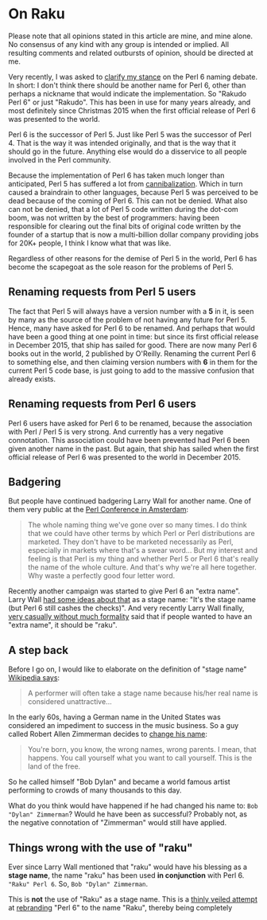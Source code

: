 On Raku
=======

Please note that all opinions stated in this article are mine, and mine alone.
No consensus of any kind with any group is intended or implied.  All resulting
comments and related outbursts of opinion, should be directed at me.

Very recently, I was asked to
[clarify my stance](https://www.reddit.com/r/perl6/comments/9m2k6l/a_request_to_larry_wall_to_create_a_language_name/e7cdgih/)
on the Perl 6 naming debate.  In short: I don't think there should be another
name for Perl 6, other than perhaps a nickname that would indicate the
implementation.  So "Rakudo Perl 6" or just "Rakudo".  This has been in use
for many years already, and most definitely since Christmas 2015 when the first
official release of Perl 6 was presented to the world.

Perl 6 is the successor of Perl 5.  Just like Perl 5 was the successor of
Perl 4.  That is the way it was intended originally, and that is the way that
it should go in the future.  Anything else would do a disservice to all people
involved in the Perl community.

Because the implementation of Perl 6 has taken much longer than anticipated,
Perl 5 has suffered a lot from
[cannibalization](https://en.wikipedia.org/wiki/Cannibalization_(marketing)).
Which in turn caused a braindrain to other languages, because Perl 5 was
perceived to be dead because of the coming of Perl 6.  This can not be denied.
What also can not be denied, that a lot of Perl 5 code written during the
dot-com boom, was not written by the best of programmers: having been
responsible for clearing out the final bits of original code written by the
founder of a startup that is now a multi-billion dollar company providing jobs
for 20K+ people, I think I know what that was like.

Regardless of other reasons for the demise of Perl 5 in the world, Perl 6 has
become the scapegoat as the sole reason for the problems of Perl 5.

Renaming requests from Perl 5 users
-----------------------------------
The fact that Perl 5 will always have a version number with a **5** in it,
is seen by many as the source of the problem of not having any future for
Perl 5.  Hence, many have asked for Perl 6 to be renamed.  And perhaps that
would have been a good thing at one point in time: but since its first official
release in December 2015, that ship has sailed for good.  There are now many
Perl 6 books out in the world, 2 published by O'Reilly.  Renaming the current
Perl 6 to something else, and then claiming version numbers with **6** in them
for the current Perl 5 code base, is just going to add to the massive
confusion that already exists.

Renaming requests from Perl 6 users
-----------------------------------
Perl 6 users have asked for Perl 6 to be renamed, because the association
with Perl / Perl 5 is very strong.  And currently has a very negative
connotation.  This association could have been prevented had Perl 6 been given
another name in the past.  But again, that ship has sailed when the first
official release of Perl 6 was presented to the world in December 2015.

Badgering
---------
But people have continued badgering Larry Wall for another name.  One of them
very public at the
[Perl Conference in Amsterdam](https://youtu.be/E5t8qaAGw9w?t=4886):

> The whole naming thing we've gone over so many times.  I do think that
> we could have other terms by which Perl or Perl distributions are marketed.
> They don't have to be marketed necessarily as Perl, especially in markets
> where that's a swear word... But my interest and feeling is that Perl is
> my thing and whether Perl 5 or Perl 6 that's really the name of the whole
> culture.  And that's why we're all here together.  Why waste a perfectly
> good four letter word.

Recently another campaign was started to give Perl 6 an "extra name".  Larry
Wall [had some ideas about that](https://colabti.org/irclogger/irclogger_log/perl6?date=2018-10-25#l468) as a stage name: "It's the stage name (but Perl 6
still cashes the checks)".  And very recently Larry Wall finally,
[very casually without much formality](https://colabti.org/irclogger/irclogger_log/perl6-dev?date=2018-11-03#l276)
said that if people wanted to have an "extra name", it should be "raku".

A step back
-----------
Before I go on, I would like to elaborate on the definition of "stage name"
[Wikipedia says](https://en.wikipedia.org/wiki/Stage_name):

> A performer will often take a stage name because his/her real name is
> considered unattractive...

In the early 60s, having a German name in the United States was considered
an impediment to success in the music business.  So a guy called Robert
Allen Zimmerman decides to
[change his name](https://en.wikipedia.org/wiki/Bob_Dylan#Origins_and_musical_beginnings):

> You're born, you know, the wrong names, wrong parents. I mean, that happens.
> You call yourself what you want to call yourself. This is the land of the
> free.

So he called himself "Bob Dylan" and became a world famous artist performing
to crowds of many thousands to this day.

What do you think would have happened if he had changed his name to:
`Bob "Dylan" Zimmerman`?  Would he have been as successful?  Probably not,
as the negative connotation of "Zimmerman" would still have applied.

Things wrong with the use of "raku"
-----------------------------------
Ever since Larry Wall mentioned that "raku" would have his blessing as a
**stage name**, the name "raku" has been used **in conjunction** with Perl 6.
`"Raku" Perl 6`.  So, `Bob "Dylan" Zimmerman`.

This is **not** the use of "Raku" as a stage name.  This is a
[thinly veiled attempt](https://www.reddit.com/r/perl6/comments/9tws89/its_raku/e90y64u/)
at [rebranding](https://en.wikipedia.org/wiki/Rebranding) "Perl 6" to the
name "Raku", thereby being completely 
